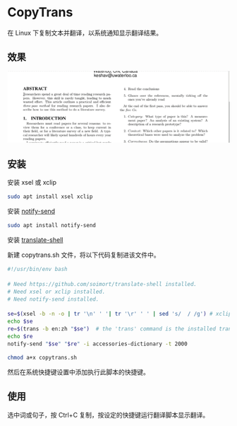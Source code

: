 # CopyTrans

在 Linux 下复制文本并翻译，以系统通知显示翻译结果。

## 效果
![](SC.gif)

## 安装
安装 xsel 或 xclip
```bash
sudo apt install xsel xclip
```
安装 [notify-send](https://github.com/vlevit/notify-send.sh)
```bash
sudo apt install notify-send
```
安装 [translate-shell](https://github.com/soimort/translate-shell)



新建 copytrans.sh 文件，将以下代码复制进该文件中。

```bash
#!/usr/bin/env bash

# Need https://github.com/soimort/translate-shell installed.
# Need xsel or xclip installed.
# Need notify-send installed.

se=$(xsel -b -n -o | tr '\n' ' '| tr '\r' ' ' | sed 's/  / /g') # xclip -selection clipboard -o
echo $se
re=$(trans -b en:zh "$se")  # the 'trans' command is the installed translate-shell.
echo $re
notify-send "$se" "$re" -i accessories-dictionary -t 2000
```

```bash
chmod a+x copytrans.sh
```

然后在系统快捷键设置中添加执行此脚本的快捷键。



## 使用

选中词或句子，按 Ctrl+C 复制，按设定的快捷键运行翻译脚本显示翻译。
